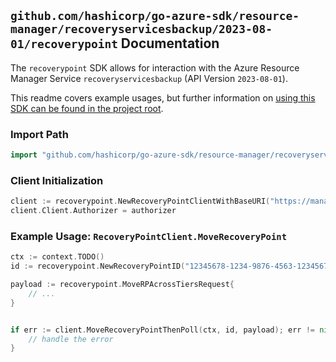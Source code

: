 
## `github.com/hashicorp/go-azure-sdk/resource-manager/recoveryservicesbackup/2023-08-01/recoverypoint` Documentation

The `recoverypoint` SDK allows for interaction with the Azure Resource Manager Service `recoveryservicesbackup` (API Version `2023-08-01`).

This readme covers example usages, but further information on [using this SDK can be found in the project root](https://github.com/hashicorp/go-azure-sdk/tree/main/docs).

### Import Path

```go
import "github.com/hashicorp/go-azure-sdk/resource-manager/recoveryservicesbackup/2023-08-01/recoverypoint"
```


### Client Initialization

```go
client := recoverypoint.NewRecoveryPointClientWithBaseURI("https://management.azure.com")
client.Client.Authorizer = authorizer
```


### Example Usage: `RecoveryPointClient.MoveRecoveryPoint`

```go
ctx := context.TODO()
id := recoverypoint.NewRecoveryPointID("12345678-1234-9876-4563-123456789012", "example-resource-group", "vaultValue", "backupFabricValue", "protectionContainerValue", "protectedItemValue", "recoveryPointIdValue")

payload := recoverypoint.MoveRPAcrossTiersRequest{
	// ...
}


if err := client.MoveRecoveryPointThenPoll(ctx, id, payload); err != nil {
	// handle the error
}
```
